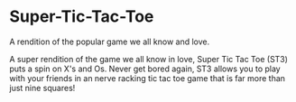 # Super-Tic-Tac-Toe
A rendition of the popular game we all know and love.

A super rendition of the game we all know in love, Super Tic Tac Toe (ST3) puts a spin on X's and Os. Never get bored again, ST3 allows you to play with your friends in an nerve racking tic tac toe game that is far more than just nine squares!
